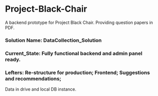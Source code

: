 # Project-Black-Chair

A backend prototype for Project Black Chair. Providing question papers in PDF.

### Solution Name: DataCollection_Solution
### Current_State: Fully functional backend and admin panel ready.
### Lefters: Re-structure for production; Frontend; Suggestions and recommendations;

Data in drive and local DB instance.
